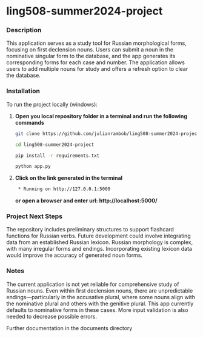 # ling508-summer2024-project

### Description
This application serves as a study tool for Russian morphological forms, focusing on first declension nouns. Users can submit a noun in the nominative singular form to the database, and the app generates its corresponding forms for each case and number. The application allows users to add multiple nouns for study and offers a refresh option to clear the database.

### Installation
To run the project locally (windows):

1. **Open you local repository folder in a terminal and run the following commands**
    
   ```bash
   git clone https://github.com/julianrambob/ling508-summer2024-project 
   ```
   
   ```bash
   cd ling508-summer2024-project
   ```
   
   ```bash
   pip install -r requirements.txt
   ```
   
   ```bash
   python app.py
   ```
   
2. **Click on the link generated in the terminal**
   ```bash
    * Running on http://127.0.0.1:5000
   ```
   **or open a browser and enter url: http://localhost:5000/**
### Project Next Steps
The repository includes preliminary structures to support flashcard functions for Russian verbs. Future development could involve integrating data from an established Russian lexicon. Russian morphology is complex, with many irregular forms and endings. Incorporating existing lexicon data would improve the accuracy of generated noun forms.

### Notes
The current application is not yet reliable for comprehensive study of Russian nouns. Even within first declension nouns, there are unpredictable endings—particularly in the accusative plural, where some nouns align with the nominative plural and others with the genitive plural. This app currently defaults to nominative forms in these cases.
More input validation is also needed to decrease possible errors. 

Further documentation in the documents directory